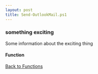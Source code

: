 ```yaml
---
layout: post
title: Send-OutlookMail.ps1
---
```


### something exciting

Some information about the exciting thing

#### Function

<script src="https://gist-it.appspot.com/github.com/BanterBoy/scripts-blog/blob/master/PowerShell/functions/Send-OutlookMail.ps1" crossorigin="anonymous"></script>

<a href="/menu/_pages/functions.html">Back to Functions</a>
